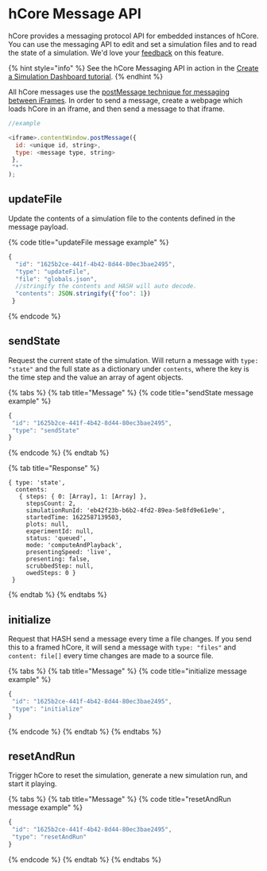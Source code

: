 # hCore Message API

hCore provides a messaging protocol API for embedded instances of hCore. You can use the messaging API to edit and set a simulation files and to read the state of a simulation. We'd love your [feedback](https://hash.ai/contact) on this feature.

{% hint style="info" %}
See the hCore Messaging API in action in the [Create a Simulation Dashboard tutorial](../tutorials/create-a-simulation-dashboard.md).
{% endhint %}

All hCore messages use the [postMessage technique for messaging between iFrames](https://developer.mozilla.org/en-US/docs/Web/API/Window/postMessage).  In order to send a message, create a webpage which loads hCore in an iframe, and then send a message to that iframe.

```javascript
//example

<iframe>.contentWindow.postMessage({
  id: <unique id, string>,
  type: <message type, string>
 },
 "*"
);
```

## updateFile

Update the contents of a simulation file to the contents defined in the message payload.

{% code title="updateFile message example" %}
```javascript
{
  "id": "1625b2ce-441f-4b42-8d44-80ec3bae2495",
  "type": "updateFile",
  "file": "globals.json",
  //stringify the contents and HASH will auto decode.
  "contents": JSON.stringify({"foo": 1})
 }
```
{% endcode %}

## sendState

Request the current state of the simulation. Will return a message with `type: "state"` and the full state as a dictionary under `contents`, where the key is the time step and the value an array of agent objects.

{% tabs %}
{% tab title="Message" %}
{% code title="sendState message example" %}
```javascript
{
 "id": "1625b2ce-441f-4b42-8d44-80ec3bae2495",
 "type": "sendState"
}
```
{% endcode %}
{% endtab %}

{% tab title="Response" %}
```
{ type: 'state',
  contents: 
   { steps: { 0: [Array], 1: [Array] },
     stepsCount: 2,
     simulationRunId: 'eb42f23b-b6b2-4fd2-89ea-5e8fd9e61e9e',
     startedTime: 1622587139503,
     plots: null,
     experimentId: null,
     status: 'queued',
     mode: 'computeAndPlayback',
     presentingSpeed: 'live',
     presenting: false,
     scrubbedStep: null,
     owedSteps: 0 } 
 }
```
{% endtab %}
{% endtabs %}

## initialize

Request that HASH send a message every time a file changes. If you send this to a framed hCore, it will send a message with `type: "files"` and `content: file[]` every time changes are made to a source file.

{% tabs %}
{% tab title="Message" %}
{% code title="initialize message example" %}
```javascript
{
 "id": "1625b2ce-441f-4b42-8d44-80ec3bae2495",
 "type": "initialize"
}
```
{% endcode %}
{% endtab %}
{% endtabs %}

## resetAndRun

Trigger hCore to reset the simulation, generate a new simulation run, and start it playing.

{% tabs %}
{% tab title="Message" %}
{% code title="resetAndRun message example" %}
```javascript
{
 "id": "1625b2ce-441f-4b42-8d44-80ec3bae2495",
 "type": "resetAndRun"
}
```
{% endcode %}
{% endtab %}
{% endtabs %}





